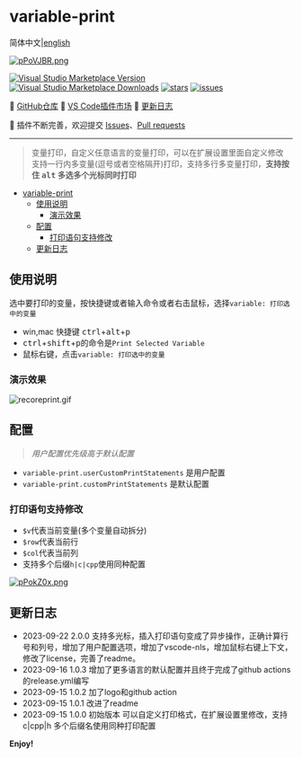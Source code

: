<!--
 * @Author: nicheface nicheface@outlook.com
 * @Date: 2023-09-15 14:29:41
 * @LastEditors: nicheface nicheface@outlook.com
 * @LastEditTime: 2023-09-22 10:33:15
 * @FilePath: \\variable-print\\README.md
-->
<!--
 * @Author: gyg nicheface@outlook.com
 * @Date: 2023-09-15 14:29:41
 * @LastEditors: nicheface nicheface@outlook.com
 * @LastEditTime: 2023-09-22 09:49:13
 * @FilePath: \\variable-print\\README.md
-->
# variable-print

简体中文|[english](./README%20EN.md)

[![pPoVJBR.png](https://z1.ax1x.com/2023/09/22/pPoVJBR.png)](https://imgse.com/i/pPoVJBR)

[![Visual Studio Marketplace Version](https://img.shields.io/visual-studio-marketplace/v/nicheface.variable-print?label=version)](https://marketplace.visualstudio.com/items?itemName=nicheface.variable-print)
[![Visual Studio Marketplace Downloads](https://img.shields.io/visual-studio-marketplace/d/nicheface.variable-print?label=downloads)](https://marketplace.visualstudio.com/items?itemName=nicheface.variable-print)
[![stars](https://img.shields.io/github/stars/nicheface/variable-print)](https://github.com/nicheface/variable-print.git)
[![issues](https://img.shields.io/github/issues/nicheface/variable-print)](https://github.com/nicheface/variable-print.git)
<!-- [![GitHub License](https://img.shields.io/github/license/nicheface/variable-print)](https://github.com/nicheface/variable-print.git) -->

📕 [GitHub仓库](https://github.com/nicheface/variable-print.git)
📗 [VS Code插件市场](https://marketplace.visualstudio.com/items?itemName=nicheface.variable-print)
📘 [更新日志](https://github.com/nicheface/variable-print/blob/main/CHANGELOG.md)

📙 插件不断完善，欢迎提交 [Issues](https://github.com/nicheface/variable-print/issues)、[Pull requests](https://github.com/nicheface/variable-print/pulls)

---
>变量打印，自定义任意语言的变量打印，可以在扩展设置里面自定义修改
支持一行内多变量(逗号或者空格隔开)打印，支持多行多变量打印，**支持按住 <kbd>alt</kbd> 多选多个光标同时打印**

- [variable-print](#variable-print)
  - [使用说明](#使用说明)
    - [演示效果](#演示效果)
  - [配置](#配置)
    - [打印语句支持修改](#打印语句支持修改)
  - [更新日志](#更新日志)

## 使用说明

选中要打印的变量，按快捷键或者输入命令或者右击鼠标，选择`variable: 打印选中的变量`

- win,mac 快捷键 <kbd>ctrl</kbd>+<kbd>alt</kbd>+<kbd>p</kbd>
- <kbd>ctrl</kbd>+<kbd>shift</kbd>+<kbd>p</kbd>的命令是`Print Selected Variable`
- 鼠标右键，点击`variable: 打印选中的变量`

### 演示效果

<!-- ![recordprint](./imags/recoreprint.gif) -->

![recoreprint.gif](https://s1.locimg.com/2023/09/21/7003870674ca4.gif)

## 配置

>*用户配置优先级高于默认配置*

- `variable-print.userCustomPrintStatements` 是用户配置
- `variable-print.customPrintStatements` 是默认配置

### 打印语句支持修改

- `$v`代表当前变量(多个变量自动拆分)
- `$row`代表当前行
- `$col`代表当前列
- 支持多个后缀`h|c|cpp`使用同种配置

<!-- ![config](./imags/config.png) -->
[![pPokZ0x.png](https://z1.ax1x.com/2023/09/22/pPokZ0x.png)](https://imgse.com/i/pPokZ0x)

## 更新日志

- 2023-09-22 2.0.0 支持多光标，插入打印语句变成了异步操作，正确计算行号和列号，增加了用户配置选项，增加了vscode-nls，增加鼠标右键上下文，修改了license，完善了readme。
- 2023-09-16 1.0.3 增加了更多语言的默认配置并且终于完成了github actions的release.yml编写
- 2023-09-15 1.0.2 加了logo和github action
- 2023-09-15 1.0.1 改进了readme
- 2023-09-15 1.0.0 初始版本 可以自定义打印格式，在扩展设置里修改，支持 c|cpp|h 多个后缀名使用同种打印配置

**Enjoy!**
